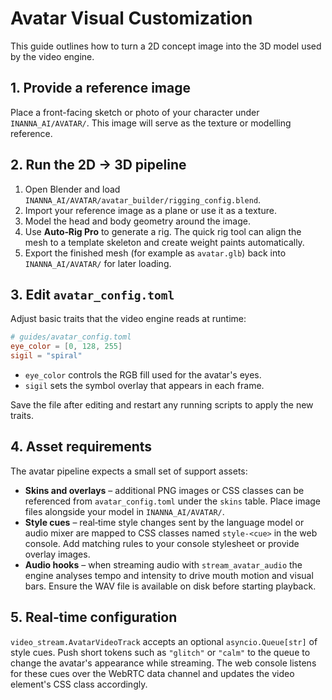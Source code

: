 # Avatar Visual Customization

This guide outlines how to turn a 2D concept image into the 3D model used by the video engine.

## 1. Provide a reference image

Place a front-facing sketch or photo of your character under `INANNA_AI/AVATAR/`.
This image will serve as the texture or modelling reference.

## 2. Run the 2D → 3D pipeline

1. Open Blender and load `INANNA_AI/AVATAR/avatar_builder/rigging_config.blend`.
2. Import your reference image as a plane or use it as a texture.
3. Model the head and body geometry around the image.
4. Use **Auto‑Rig Pro** to generate a rig. The quick rig tool can align the mesh
   to a template skeleton and create weight paints automatically.
5. Export the finished mesh (for example as `avatar.glb`) back into
   `INANNA_AI/AVATAR/` for later loading.

## 3. Edit `avatar_config.toml`

Adjust basic traits that the video engine reads at runtime:

```toml
# guides/avatar_config.toml
eye_color = [0, 128, 255]
sigil = "spiral"
```

- `eye_color` controls the RGB fill used for the avatar's eyes.
- `sigil` sets the symbol overlay that appears in each frame.

Save the file after editing and restart any running scripts to apply the new
traits.

## 4. Asset requirements

The avatar pipeline expects a small set of support assets:

- **Skins and overlays** – additional PNG images or CSS classes can be
  referenced from `avatar_config.toml` under the `skins` table. Place image
  files alongside your model in `INANNA_AI/AVATAR/`.
- **Style cues** – real‑time style changes sent by the language model or audio
  mixer are mapped to CSS classes named `style-<cue>` in the web console. Add
  matching rules to your console stylesheet or provide overlay images.
- **Audio hooks** – when streaming audio with `stream_avatar_audio` the engine
  analyses tempo and intensity to drive mouth motion and visual bars. Ensure
  the WAV file is available on disk before starting playback.

## 5. Real‑time configuration

`video_stream.AvatarVideoTrack` accepts an optional `asyncio.Queue[str]` of
style cues. Push short tokens such as `"glitch"` or `"calm"` to the queue to
change the avatar's appearance while streaming. The web console listens for
these cues over the WebRTC data channel and updates the video element's CSS
class accordingly.
